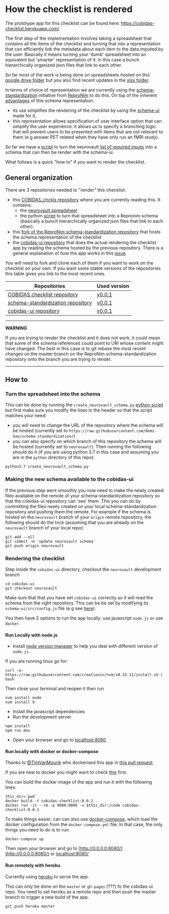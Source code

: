# How the checklist is rendered

The prototype app for this checklist can be found here: https://cobidas-checklist.herokuapp.com/

The first step of the implementation involves taking a spreadsheet that contains all the items of the checklist and turning that into a representation that can efficiently link the metadata about each item to the data imputed by the user. Basically it means turning your 'dumb' spreadsheet into an equivalent but 'smarter' representation of it: in this case a bunch hierarchically organized json files that link to each other.

So far most of the work is being done on spreadsheets hosted on this [google drive folder](https://drive.google.com/drive/folders/1wg5k-6pSB3mQm_a30abX6qb-lzTn_S-Y?usp=sharing) but you also find recent updates in the [xlsx folder](./xlsx/me).

In terms of choice of representation we are currently using the [schema-standardization](https://github.com/ReproNim/schema-standardization) initiative from [ReproNim](http://www.repronim.org/) to do this. On top of the inherent [advantages](https://github.com/ReproNim/schema-standardization#30-advantages-of-current-representation) of this schema representation:
-   its use simplifies the rendering of the checklist by using the [schema-ui](https://github.com/ReproNim/schema-ui) made for it,
-   this representation allows specification of user interface option that can simplify the user experience: it allows us to specify a branching logic that will prevent users to be presented with items that are not relevant to them (e.g answer PET related when they have only run an fMRI study).

So far we have a [script](./python/create_neurovault_schema.py) to turn the neurovault [list of required inputs](./xlsx/metadata_neurovault.csv) into a schema that can then be render with the schema-ui.

What follows is a quick "how to" if you want to render the checklist.

## General organization

There are 3 repositories needed to "render" this checklist:

-   this [COBIDAS_chckls repository](https://github.com/Remi-Gau/COBIDAS_chckls/) where you are currently reading this. It contains:
    - the [neurovault spreadsheet](./xlsx/metadata_neurovault.csv)
    - the python [script](./python/create_neurovault_schema.py) to turn that spreadsheet into a Repronim schema (basically a bunch hierarchically organized json files that link to each other).
-   this [fork of the ReproNim schema-standardization repository](https://github.com/Remi-Gau/schema-standardization) that hosts the schema representation of the checklist
-   the [cobidas-ui repository](https://github.com/Remi-Gau/cobidas-ui) that does the actual rendering the checklist app by reading the schema hosted by the previous repository. There is a general explanation of how the app works in this [issue](https://github.com/ReproNim/schema-ui/issues/4).

You will need to fork and clone each of them if you want to work on the checklist on your own. If you want some stable versions of the repositories this table gives you link to the most recent ones.

| Repositories                                                                            | Used version                                                                     |
|-----------------------------------------------------------------------------------------|----------------------------------------------------------------------------------|
| [COBIDAS checklist repository](https://github.com/Remi-Gau/COBIDAS_chckls/)             | [v0.0.1](https://github.com/Remi-Gau/COBIDAS_chckls/releases/tag/v0.0.1)         |
| [schema-standardization repository](https://github.com/Remi-Gau/schema-standardization) | [v0.0.1](https://github.com/Remi-Gau/schema-standardization/releases/tag/v0.0.1) |
| [cobidas-ui repository](https://github.com/Remi-Gau/cobidas-ui)                         | [v0.0.1](https://github.com/Remi-Gau/cobidas-ui/releases/tag/v0.0.1)             |

___

**WARNING**

If you are trying to render the checklist and it does not work, it could mean that some of the schema references could point to URI whose content might have changed. The best in this case is to git rebase the most recent changes on the master branch on the ReproNim schema-standardization repository onto the branch you are trying to render.
____

## How to

### Turn the spreadsheet into the schema

This can be done by running the `create_neurovault_schema.py` [python script](./python/create_neurovault_schema.py) but first make sure you modify the lines in the header so that the script matches your need:
-   you will need to change the URL of the repository where the schema will be hosted (currently set to `https://raw.githubusercontent.com/Remi-Gau/schema-standardization/`)
-   you can also specify on which branch of this repository the schema will be hosted (currently set to `neurovault`).
Then running the following should do it (if you are using python 3.7 in this case and assuming you are in the `python` directory of this repo):

```
python3.7 create_neurovault_schema.py
```

### Making the new schema available to the cobidas-ui

If the previous step went smoothly you now need to make the newly created files available on the remote of your schema-standardization repository so that the cobidas-ui repository can 'see' them. This you can do by committing the files newly created on your local schema-standardization repository and pushing them the remote. For example if the schema is hosted on the `neurovault` branch of your `origin` remote repository, the following should do the trick (assuming that you are already on the `neurovault` branch of your local repo):

```
git add --all
git commit -m 'update neurovault schema'
git push origin neurovault
```

### Rendering the checklist

Step inside the `cobidas-ui` directory, checkout the `neurovault` development branch

```
cd cobidas-ui
git checkout neurovault
```

Make sure that that you have set `cobidas-ui` correctly so it will read the schema from the right repository. This can be be set by modifying its `schema-ui/src/config.js` file (e.g see [here](https://github.com/Remi-Gau/cobidas-ui/blob/COBIDAS/src/config.js)).

You then have 2 options to run the app locally: use javascript `node.js` or use `docker`.


#### Run Locally with node.js

-   Install [node version manager](https://github.com/nvm-sh/nvm) to help you deal with different version of `node.js`.

If you are running linux go for:

```
curl -o- https://raw.githubusercontent.com/creationix/nvm/v0.33.11/install.sh | bash
```

Then close your terminal and reopen it then run

```
nvm install node
nvm install 9
```

-   Install the javascript dependencies
-   Run the development server
```
npm install
npm run dev
```

-   Open your browser and go to [localhost:8080](localhost:8080)


#### Run locally with docker or docker-compose

Thanks to [@TimVanMourik](https://github.com/TimVanMourik) who dockerised this app in [this pull request](https://github.com/Remi-Gau/cobidas-ui/pull/2).

If you are new to docker you might want to check [this](https://the-turing-way.netlify.com/reproducible_environments/06/containers#Containers_section) first.

You can build the docker image of the app and run it with the following lines:
```
this_dir=`pwd`
docker build -t cobidas-checklist:0.0.1 .
docker run -it --rm -p 8080:8080 -v $this_dir:/code cobidas-checklist:0.0.1
```

To make things easier, can can also use [docker-compose](https://docs.docker.com/compose), which load the docker configuration from the `docker-compose.yml` file. In that case, the only things you need to do is to run:

```
docker-compose up
```
Then open your browser and go to [http://0.0.0.0:8080/](http://0.0.0.0:8080/) or [localhost:8080/](localhost:8080/)


#### Run remotely with heroku

Currently using [heroku](https://dashboard.heroku.com/apps) to  serve the app.

This can only be done on the `master` or `gh-pages` (???) fo the cobidas-ui repo. You need to set heroku as a remote repo and then push the master branch to trigger a new build of the app.

```
git push heroku master
```
